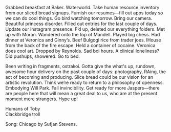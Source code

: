 Grabbed breakfast at Baker. Waterworld. Take human resource inventory from our sliced bread signups. Furnish our resumes—fill out apps today so we can do cool things. Go bird watching tomorrow. Bring our camera. Beautiful princess disorder. Filled out entries for the last couple of days. Update our instagram presence. F’d up, deleted our everything folders. Met up with Moran. Wandered onto the top of Mandell. Played big chess. Had dinner at Veronica and Ginny’s. Beef Bulgogi rice from trader joes. IHouse from the back of the fire escape. Held a container of cocaine. Veronica does cool art. Dropped by Reynolds. Sad boi hours. A clinical loneliness? Did pushups, showered. Go to bed.

Been writing in fragments, ostrakoi. Gotta give the what's up, rundown, awesome hour delivery on the past couple of days: photography, RAing, the act of becoming and producing. Slice bread could be our vision for an artistic revolution. Think we’re ready to return to a philosophy of openness. Embodying Will Park. Fall invincibility. Get ready for more Jaspers—there are people here that will mean a great deal to us, who are at the present moment mere strangers. Hype up\!

Humans of Toby  
Clackbridge troll

Song: Chicago by Sufjan Stevens.